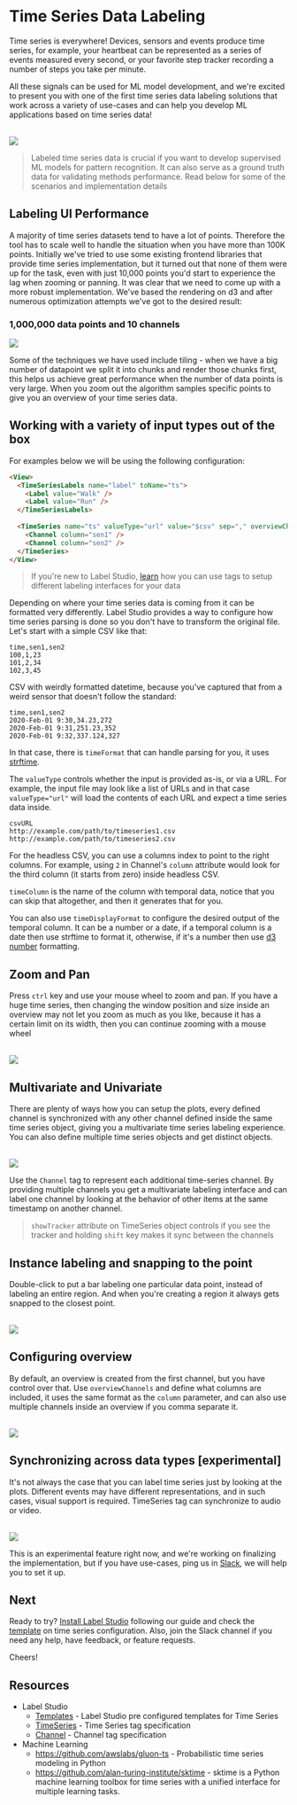 
# Time Series Data Labeling

Time series is everywhere! Devices, sensors and events produce time series, for example, your heartbeat can be represented as a series of events measured every second, or your favorite step tracker recording a number of steps you take per minute. 

All these signals can be used for ML model development, and we're excited to present you with one of the first time series data labeling solutions that work across a variety of use-cases and can help you develop ML applications based on time series data!

<br/>
<img src="/images/release-080/main.gif" class="gif-border" />

> Labeled time series data is crucial if you want to develop supervised ML models for pattern recognition. It can also serve as a ground truth data for validating methods performance. Read below for some of the scenarios and implementation details

## Labeling UI Performance

A majority of time series datasets tend to have a lot of points. Therefore the tool has to scale well to handle the situation when you have more than 100K points. Initially we've tried to use some existing frontend libraries that provide time series implementation, but it turned out that none of them were up for the task, even with just 10,000 points you'd start to experience the lag when zooming or panning. It was clear that we need to come up with a more robust implementation. We've based the rendering on d3 and after numerous optimization attempts we've got to the desired result:

### **1,000,000 data points and 10 channels**

<img src="/images/release-080/ui.gif" class="gif-border" />

Some of the techniques we have used include tiling - when we have a big number of datapoint we split it into chunks and render those chunks first, this helps us achieve great performance when the number of data points is very large. When you zoom out the algorithm samples specific points to give you an overview of your time series data.

## Working with a variety of input types out of the box

For examples below we will be using the following configuration:

```html
<View>
  <TimeSeriesLabels name="label" toName="ts">
    <Label value="Walk" />
    <Label value="Run" />
  </TimeSeriesLabels>
  
  <TimeSeries name="ts" valueType="url" value="$csv" sep="," overviewChannels="AT">
    <Channel column="sen1" />
    <Channel column="sen2" />
  </TimeSeries>
</View>
```

> If you're new to Label Studio, [learn](https://labelstud.io/tags/) how you can use tags to setup different labeling interfaces for your data

Depending on where your time series data is coming from it can be formatted very differently. Label Studio provides a way to configure how time series parsing is done so you don't have to transform the original file. Let's start with a simple CSV like that:

```csv
time,sen1,sen2
100,1,23
101,2,34
102,3,45
```

CSV with weirdly formatted datetime, because you've captured that from a weird sensor that doesn't follow the standard:

```csv
time,sen1,sen2
2020-Feb-01 9:30,34.23,272
2020-Feb-01 9:31,251.23,352
2020-Feb-01 9:32,337.124,327
```

In that case, there is `timeFormat` that can handle parsing for you, it uses [strftime](https://docs.python.org/3/library/datetime.html#strftime-and-strptime-format-codes).

The `valueType` controls whether the input is provided as-is, or via a URL. For example, the input file may look like a list of URLs and in that case `valueType="url"` will load the contents of each URL and expect a time series data inside.

```csv
csvURL
http://example.com/path/to/timeseries1.csv
http://example.com/path/to/timeseries2.csv
```

For the headless CSV, you can use a columns index to point to the right columns. For example, using `2` in Channel's `column` attribute would look for the third column (it starts from zero) inside headless CSV.

`timeColumn` is the name of the column with temporal data, notice that you can skip that altogether, and then it generates that for you.

You can also use `timeDisplayFormat` to configure the desired output of the temporal column. It can be a number or a date, if a temporal column is a date then use strftime to format it, otherwise, if it's a number then use [d3 number](https://github.com/d3/d3-format#locale_format) formatting.

## Zoom and Pan

Press `ctrl` key and use your mouse wheel to zoom and pan. If you have a huge time series, then changing the window position and size inside an overview may not let you zoom as much as you like, because it has a certain limit on its width, then you can continue zooming with a mouse wheel

<br/>
<img src="/images/release-080/zoom.gif" class="gif-border" />

## Multivariate and Univariate

There are plenty of ways how you can setup the plots, every defined channel is synchronized with any other channel defined inside the same time series object, giving you a multivariate time series labeling experience. You can also define multiple time series objects and get distinct objects.

<br/>
<img src="/images/release-080/multi-uni.png" />

Use the `Channel` tag to represent each additional time-series channel. By providing multiple channels you get a multivariate labeling interface and can label one channel by looking at the behavior of other items at the same timestamp on another channel.

> `showTracker` attribute on TimeSeries object controls if you see the tracker and holding `shift` key makes it sync between the channels

## Instance labeling and snapping to the point

Double-click to put a bar labeling one particular data point, instead of labeling an entire region. And when you're creating a region it always gets snapped to the closest point.

<br/>
<img src="/images/release-080/instance.png" />

## Configuring overview

By default, an overview is created from the first channel, but you have control over that. Use `overviewChannels` and define what columns are included, it uses the same format as the `column` parameter, and can also use multiple channels inside an overview if you comma separate it.

<br/>
<img src="/images/release-080/overview.png" />

## Synchronizing across data types [experimental]

It's not always the case that you can label time series just by looking at the plots. Different events may have different representations, and in such cases, visual support is required. TimeSeries tag can synchronize to audio or video.

<br/>
<img src="/images/release-080/videosync.png" />

This is an experimental feature right now, and we're working on finalizing the implementation, but if you have use-cases, ping us in [Slack](https://join.slack.com/t/label-studio/shared_invite/zt-cr8b7ygm-6L45z7biEBw4HXa5A2b5pw), we will help you to set it up.

## Next

Ready to try? [Install Label Studio](http://localhost:4000/guide/#Running-with-pip) following our guide and check the [template]() on time series configuration. Also, join the Slack channel if you need any help, have feedback, or feature requests. 

Cheers!

## Resources

- Label Studio
  - [Templates](/templates/time_series.html) - Label Studio pre configured templates for Time Series
  - [TimeSeries](/tags/timeseries.html) - Time Series tag specification
  - [Channel](/tags/timeseries.html#Channel) - Channel tag specification
- Machine Learning
  - https://github.com/awslabs/gluon-ts - Probabilistic time series modeling in Python
  - https://github.com/alan-turing-institute/sktime - sktime is a Python machine learning toolbox for time series with a unified interface for multiple learning tasks. 
